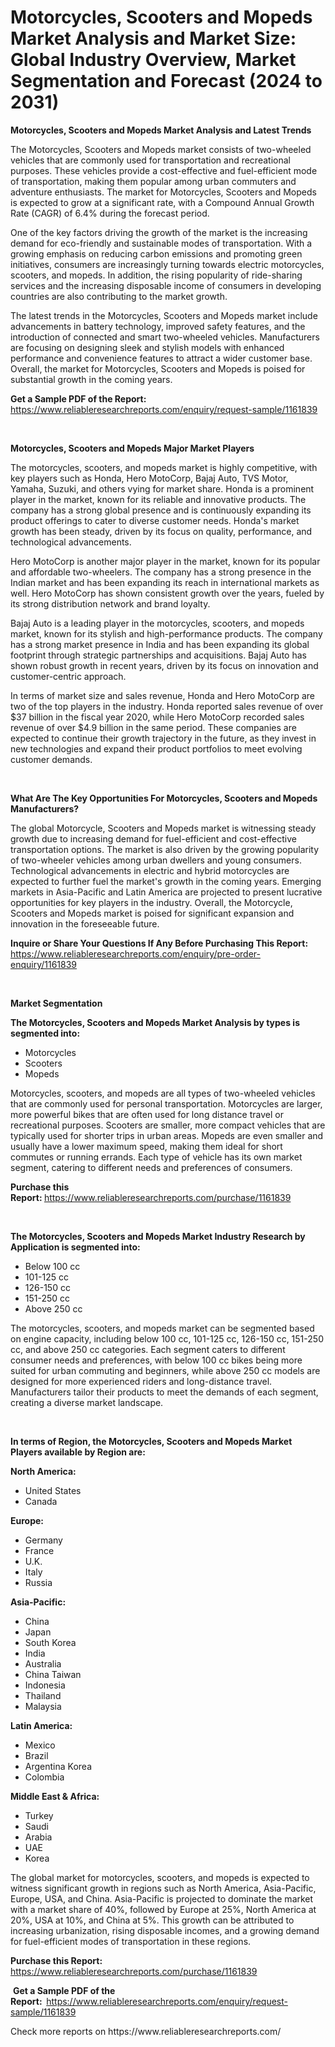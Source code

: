 <p><h1>Motorcycles, Scooters and Mopeds Market Analysis and Market Size: Global Industry Overview, Market Segmentation and Forecast (2024 to 2031)</h1></p><p><strong>Motorcycles, Scooters and Mopeds Market Analysis and Latest Trends</strong></p>
<p><p>The Motorcycles, Scooters and Mopeds market consists of two-wheeled vehicles that are commonly used for transportation and recreational purposes. These vehicles provide a cost-effective and fuel-efficient mode of transportation, making them popular among urban commuters and adventure enthusiasts. The market for Motorcycles, Scooters and Mopeds is expected to grow at a significant rate, with a Compound Annual Growth Rate (CAGR) of 6.4% during the forecast period.</p><p>One of the key factors driving the growth of the market is the increasing demand for eco-friendly and sustainable modes of transportation. With a growing emphasis on reducing carbon emissions and promoting green initiatives, consumers are increasingly turning towards electric motorcycles, scooters, and mopeds. In addition, the rising popularity of ride-sharing services and the increasing disposable income of consumers in developing countries are also contributing to the market growth.</p><p>The latest trends in the Motorcycles, Scooters and Mopeds market include advancements in battery technology, improved safety features, and the introduction of connected and smart two-wheeled vehicles. Manufacturers are focusing on designing sleek and stylish models with enhanced performance and convenience features to attract a wider customer base. Overall, the market for Motorcycles, Scooters and Mopeds is poised for substantial growth in the coming years.</p></p>
<p><strong>Get a Sample PDF of the Report:&nbsp;</strong> <a href="https://www.reliableresearchreports.com/enquiry/request-sample/1161839">https://www.reliableresearchreports.com/enquiry/request-sample/1161839</a></p>
<p>&nbsp;</p>
<p><strong>Motorcycles, Scooters and Mopeds Major Market Players</strong></p>
<p><p>The motorcycles, scooters, and mopeds market is highly competitive, with key players such as Honda, Hero MotoCorp, Bajaj Auto, TVS Motor, Yamaha, Suzuki, and others vying for market share. Honda is a prominent player in the market, known for its reliable and innovative products. The company has a strong global presence and is continuously expanding its product offerings to cater to diverse customer needs. Honda's market growth has been steady, driven by its focus on quality, performance, and technological advancements.</p><p>Hero MotoCorp is another major player in the market, known for its popular and affordable two-wheelers. The company has a strong presence in the Indian market and has been expanding its reach in international markets as well. Hero MotoCorp has shown consistent growth over the years, fueled by its strong distribution network and brand loyalty.</p><p>Bajaj Auto is a leading player in the motorcycles, scooters, and mopeds market, known for its stylish and high-performance products. The company has a strong market presence in India and has been expanding its global footprint through strategic partnerships and acquisitions. Bajaj Auto has shown robust growth in recent years, driven by its focus on innovation and customer-centric approach.</p><p>In terms of market size and sales revenue, Honda and Hero MotoCorp are two of the top players in the industry. Honda reported sales revenue of over $37 billion in the fiscal year 2020, while Hero MotoCorp recorded sales revenue of over $4.9 billion in the same period. These companies are expected to continue their growth trajectory in the future, as they invest in new technologies and expand their product portfolios to meet evolving customer demands.</p></p>
<p>&nbsp;</p>
<p><strong>What Are The Key Opportunities For Motorcycles, Scooters and Mopeds Manufacturers?</strong></p>
<p><p>The global Motorcycle, Scooters and Mopeds market is witnessing steady growth due to increasing demand for fuel-efficient and cost-effective transportation options. The market is also driven by the growing popularity of two-wheeler vehicles among urban dwellers and young consumers. Technological advancements in electric and hybrid motorcycles are expected to further fuel the market's growth in the coming years. Emerging markets in Asia-Pacific and Latin America are projected to present lucrative opportunities for key players in the industry. Overall, the Motorcycle, Scooters and Mopeds market is poised for significant expansion and innovation in the foreseeable future.</p></p>
<p><strong>Inquire or Share Your Questions If Any Before Purchasing This Report:</strong> <a href="https://www.reliableresearchreports.com/enquiry/pre-order-enquiry/1161839">https://www.reliableresearchreports.com/enquiry/pre-order-enquiry/1161839</a></p>
<p>&nbsp;</p>
<p><strong>Market Segmentation</strong></p>
<p><strong>The Motorcycles, Scooters and Mopeds Market Analysis by types is segmented into:</strong></p>
<p><ul><li>Motorcycles</li><li>Scooters</li><li>Mopeds</li></ul></p>
<p><p>Motorcycles, scooters, and mopeds are all types of two-wheeled vehicles that are commonly used for personal transportation. Motorcycles are larger, more powerful bikes that are often used for long distance travel or recreational purposes. Scooters are smaller, more compact vehicles that are typically used for shorter trips in urban areas. Mopeds are even smaller and usually have a lower maximum speed, making them ideal for short commutes or running errands. Each type of vehicle has its own market segment, catering to different needs and preferences of consumers.</p></p>
<p><strong>Purchase this Report:&nbsp;</strong><a href="https://www.reliableresearchreports.com/purchase/1161839">https://www.reliableresearchreports.com/purchase/1161839</a></p>
<p>&nbsp;</p>
<p><strong>The Motorcycles, Scooters and Mopeds Market Industry Research by Application is segmented into:</strong></p>
<p><ul><li>Below 100 cc</li><li>101-125 cc</li><li>126-150 cc</li><li>151-250 cc</li><li>Above 250 cc</li></ul></p>
<p><p>The motorcycles, scooters, and mopeds market can be segmented based on engine capacity, including below 100 cc, 101-125 cc, 126-150 cc, 151-250 cc, and above 250 cc categories. Each segment caters to different consumer needs and preferences, with below 100 cc bikes being more suited for urban commuting and beginners, while above 250 cc models are designed for more experienced riders and long-distance travel. Manufacturers tailor their products to meet the demands of each segment, creating a diverse market landscape.</p></p>
<p>&nbsp;</p>
<p><strong>In terms of Region, the Motorcycles, Scooters and Mopeds Market Players available by Region are:</strong></p>
<p>
    <p> <strong> North America: </strong>
        <ul>
            <li>United States</li>
            <li>Canada</li>
        </ul>
        </p> 
    <p> <strong> Europe: </strong>
        <ul>
            <li>Germany</li>
            <li>France</li>
            <li>U.K.</li>
            <li>Italy</li>
            <li>Russia</li>
        </ul>
        </p> 
    <p> <strong> Asia-Pacific: </strong>
        <ul>
            <li>China</li>
            <li>Japan</li>
            <li>South Korea</li>
            <li>India</li>
            <li>Australia</li>
            <li>China Taiwan</li>
            <li>Indonesia</li>
            <li>Thailand</li>
            <li>Malaysia</li>
        </ul>
        </p> 
    <p> <strong> Latin America: </strong>
        <ul>
            <li>Mexico</li>
            <li>Brazil</li>
            <li>Argentina Korea</li>
            <li>Colombia</li>
        </ul>
        </p> 
    <p> <strong> Middle East & Africa: </strong>
        <ul>
            <li>Turkey</li>
            <li>Saudi</li>
            <li>Arabia</li>
            <li>UAE</li>
            <li>Korea</li>
        </ul>
    </p>
    </p>
<p><p>The global market for motorcycles, scooters, and mopeds is expected to witness significant growth in regions such as North America, Asia-Pacific, Europe, USA, and China. Asia-Pacific is projected to dominate the market with a market share of 40%, followed by Europe at 25%, North America at 20%, USA at 10%, and China at 5%. This growth can be attributed to increasing urbanization, rising disposable incomes, and a growing demand for fuel-efficient modes of transportation in these regions.</p></p>
<p><strong>Purchase this Report: </strong><a href="https://www.reliableresearchreports.com/purchase/1161839">https://www.reliableresearchreports.com/purchase/1161839</a></p>
<p>&nbsp;<strong>Get a Sample PDF of the Report:&nbsp;&nbsp;</strong><a href="https://www.reliableresearchreports.com/enquiry/request-sample/1161839">https://www.reliableresearchreports.com/enquiry/request-sample/1161839</a></p>
<p><strong></strong></p>
<p>Check more reports on https://www.reliableresearchreports.com/</p>